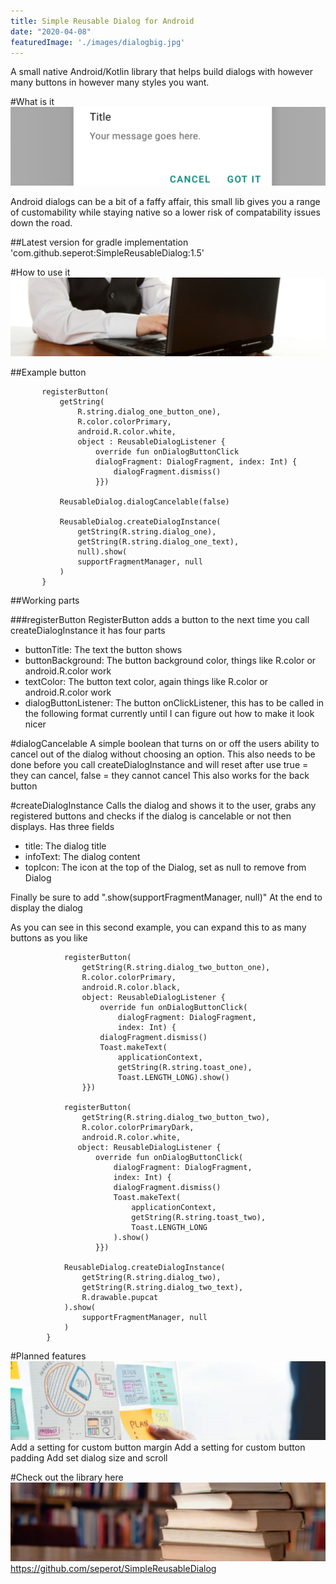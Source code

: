 ```yaml
---
title: Simple Reusable Dialog for Android
date: "2020-04-08"
featuredImage: './images/dialogbig.jpg'
---
```

A small native Android/Kotlin library that helps build dialogs with however many buttons in however many styles you want.
<!-- end -->

#What is it
![Bot](./images/dialogsmol.png)

Android dialogs can be a bit of a faffy affair, this small lib gives you a range of customability while staying native so a lower risk of compatability issues down the road.

##Latest version for gradle
implementation 'com.github.seperot:SimpleReusableDialog:1.5'

#How to use it
![Bot](./images/howitworks.png)

##Example button

 ```btndemo.setOnClickListener {
        registerButton(
            getString(
                R.string.dialog_one_button_one),
                R.color.colorPrimary,
                android.R.color.white,
                object : ReusableDialogListener {
                    override fun onDialogButtonClick
                    dialogFragment: DialogFragment, index: Int) {
                        dialogFragment.dismiss()
                    }})

            ReusableDialog.dialogCancelable(false)

            ReusableDialog.createDialogInstance(
                getString(R.string.dialog_one), 
                getString(R.string.dialog_one_text), 
                null).show(
                supportFragmentManager, null
            )
        }
```

##Working parts

###registerButton
RegisterButton adds a button to the next time you call createDialogInstance it has four parts

* buttonTitle: The text the button shows
* buttonBackground: The button background color, things like R.color or android.R.color work
* textColor: The button text color, again things like R.color or android.R.color work
* dialogButtonListener: The button onClickListener, this has to be called in the following format currently until I can figure out how to make it look nicer

#dialogCancelable
A simple boolean that turns on or off the users ability to cancel out of the dialog without choosing an option. This also needs to be done before you call createDialogInstance and will reset after use true = they can cancel, false = they cannot cancel This also works for the back button

#createDialogInstance
Calls the dialog and shows it to the user, grabs any registered buttons and checks if the dialog is cancelable or not then displays. Has three fields

* title: The dialog title
* infoText: The dialog content
* topIcon: The icon at the top of the Dialog, set as null to remove from Dialog

Finally be sure to add ".show(supportFragmentManager, null)" At the end to display the dialog

As you can see in this second example, you can expand this to as many buttons as you like

```btndemo2.setOnClickListener {
            registerButton(
                getString(R.string.dialog_two_button_one),
                R.color.colorPrimary,
                android.R.color.black,
                object: ReusableDialogListener {
                    override fun onDialogButtonClick(
                        dialogFragment: DialogFragment, 
                        index: Int) {
                    dialogFragment.dismiss()
                    Toast.makeText(
                        applicationContext, 
                        getString(R.string.toast_one), 
                        Toast.LENGTH_LONG).show()
                }})

            registerButton(
                getString(R.string.dialog_two_button_two),
                R.color.colorPrimaryDark,
                android.R.color.white,
               object: ReusableDialogListener {
                   override fun onDialogButtonClick(
                       dialogFragment: DialogFragment, 
                       index: Int) {
                       dialogFragment.dismiss()
                       Toast.makeText(
                           applicationContext,
                           getString(R.string.toast_two),
                           Toast.LENGTH_LONG
                       ).show()
                   }})

            ReusableDialog.createDialogInstance(
                getString(R.string.dialog_two),
                getString(R.string.dialog_two_text),
                R.drawable.pupcat
            ).show(
                supportFragmentManager, null
            )
        }
```

#Planned features
![Bot](./images/plan.png)
Add a setting for custom button margin
Add a setting for custom button padding
Add set dialog size and scroll

#Check out the library here
![Bot](./images/library.png)
https://github.com/seperot/SimpleReusableDialog
